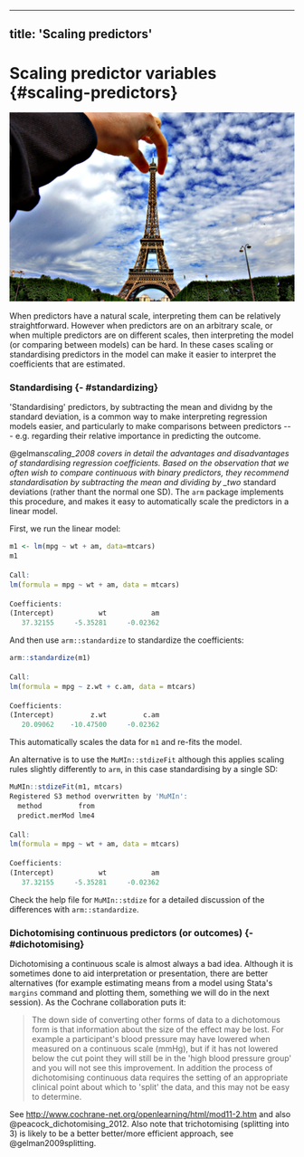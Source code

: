 
---
title: 'Scaling predictors'
---



# Scaling predictor variables {#scaling-predictors}

![Image: [Wikimedia][1]](media/Holding_the_eiffel_tower.jpg)

[1]:
    https://commons.wikimedia.org/wiki/File:Holding_the_eiffel_tower_(4114302348).jpg

When predictors have a natural scale, interpreting them can be relatively
straightforward. However when predictors are on an arbitrary scale, or when
multiple predictors are on different scales, then interpreting the model (or
comparing between models) can be hard. In these cases scaling or standardising
predictors in the model can make it easier to interpret the coefficients that
are estimated.

### Standardising {- #standardizing}

'Standardising' predictors, by subtracting the mean and dividng by the standard
deviation, is a common way to make interpreting regression models easier, and
particularly to make comparisons between predictors --- e.g. regarding their
relative importance in predicting the outcome.

@gelman*scaling_2008 covers in detail the advantages and disadvantages of
standardising regression coefficients. Based on the observation that we often
wish to compare continuous with binary predictors, they recommend
standardisation by subtracting the mean and dividing by \_two* standard
deviations (rather thant the normal one SD). The `arm` package implements this
procedure, and makes it easy to automatically scale the predictors in a linear
model.

First, we run the linear model:


```r
m1 <- lm(mpg ~ wt + am, data=mtcars)
m1

Call:
lm(formula = mpg ~ wt + am, data = mtcars)

Coefficients:
(Intercept)           wt           am  
   37.32155     -5.35281     -0.02362  
```

And then use `arm::standardize` to standardize the coefficients:


```r
arm::standardize(m1)

Call:
lm(formula = mpg ~ z.wt + c.am, data = mtcars)

Coefficients:
(Intercept)         z.wt         c.am  
   20.09062    -10.47500     -0.02362  
```

This automatically scales the data for `m1` and re-fits the model.

An alternative is to use the `MuMIn::stdizeFit` although this applies scaling
rules slightly differently to `arm`, in this case standardising by a single SD:


```r
MuMIn::stdizeFit(m1, mtcars)
Registered S3 method overwritten by 'MuMIn':
  method         from
  predict.merMod lme4

Call:
lm(formula = mpg ~ wt + am, data = mtcars)

Coefficients:
(Intercept)           wt           am  
   37.32155     -5.35281     -0.02362  
```

Check the help file for `MuMIn::stdize` for a detailed discussion of the
differences with `arm::standardize`.

### Dichotomising continuous predictors (or outcomes) {- #dichotomising}

Dichotomising a continuous scale is almost always a bad idea. Although it is
sometimes done to aid interpretation or presentation, there are better
alternatives (for example estimating means from a model using Stata's `margins`
command and plotting them, something we will do in the next session). As the
Cochrane collaboration puts it:

> The down side of converting other forms of data to a dichotomous form is that
> information about the size of the effect may be lost. For example a
> participant's blood pressure may have lowered when measured on a continuous
> scale (mmHg), but if it has not lowered below the cut point they will still be
> in the 'high blood pressure group' and you will not see this improvement. In
> addition the process of dichotomising continuous data requires the setting of
> an appropriate clinical point about which to 'split' the data, and this may
> not be easy to determine.

See <http://www.cochrane-net.org/openlearning/html/mod11-2.htm> and also
@peacock_dichotomising_2012. Also note that trichotomising (splitting into 3) is
likely to be a better better/more efficient approach, see @gelman2009splitting.
